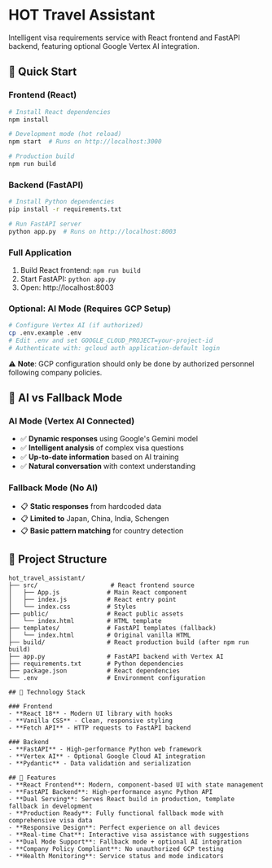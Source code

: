 # HOT Travel Assistant

Intelligent visa requirements service with React frontend and FastAPI backend, featuring optional Google Vertex AI integration.

## 🚀 Quick Start

### Frontend (React)
```bash
# Install React dependencies
npm install

# Development mode (hot reload)
npm start  # Runs on http://localhost:3000

# Production build
npm run build
```

### Backend (FastAPI)
```bash
# Install Python dependencies
pip install -r requirements.txt

# Run FastAPI server
python app.py  # Runs on http://localhost:8003
```

### Full Application
1. Build React frontend: `npm run build`
2. Start FastAPI: `python app.py`
3. Open: http://localhost:8003

### Optional: AI Mode (Requires GCP Setup)
```bash
# Configure Vertex AI (if authorized)
cp .env.example .env
# Edit .env and set GOOGLE_CLOUD_PROJECT=your-project-id
# Authenticate with: gcloud auth application-default login
```

⚠️ **Note**: GCP configuration should only be done by authorized personnel following company policies.

## 🤖 AI vs Fallback Mode

### AI Mode (Vertex AI Connected)
- ✅ **Dynamic responses** using Google's Gemini model
- ✅ **Intelligent analysis** of complex visa questions
- ✅ **Up-to-date information** based on AI training
- ✅ **Natural conversation** with context understanding

### Fallback Mode (No AI)
- 📋 **Static responses** from hardcoded data
- 📋 **Limited to** Japan, China, India, Schengen
- 📋 **Basic pattern matching** for country detection

## 📁 Project Structure
```
hot_travel_assistant/
├── src/                    # React frontend source
│   ├── App.js             # Main React component
│   ├── index.js           # React entry point
│   └── index.css          # Styles
├── public/                # React public assets
│   └── index.html         # HTML template
├── templates/             # FastAPI templates (fallback)
│   └── index.html         # Original vanilla HTML
├── build/                 # React production build (after npm run build)
├── app.py                 # FastAPI backend with Vertex AI
├── requirements.txt       # Python dependencies
├── package.json           # React dependencies
└── .env                   # Environment configuration

## 🔧 Technology Stack

### Frontend
- **React 18** - Modern UI library with hooks
- **Vanilla CSS** - Clean, responsive styling
- **Fetch API** - HTTP requests to FastAPI backend

### Backend
- **FastAPI** - High-performance Python web framework
- **Vertex AI** - Optional Google Cloud AI integration
- **Pydantic** - Data validation and serialization

## 🔧 Features
- **React Frontend**: Modern, component-based UI with state management
- **FastAPI Backend**: High-performance async Python API
- **Dual Serving**: Serves React build in production, template fallback in development
- **Production Ready**: Fully functional fallback mode with comprehensive visa data
- **Responsive Design**: Perfect experience on all devices
- **Real-time Chat**: Interactive visa assistance with suggestions
- **Dual Mode Support**: Fallback mode + optional AI integration
- **Company Policy Compliant**: No unauthorized GCP testing
- **Health Monitoring**: Service status and mode indicators